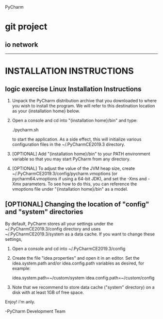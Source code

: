 PyCharm
# git project
## io network
---------------------------------------
INSTALLATION INSTRUCTIONS
===============================================================================


logic exercise
  Linux Installation Instructions
  ------------------------------------------------------------------------------
  1. Unpack the PyCharm distribution archive that you downloaded to
     where you wish to install the program. We will refer to this destination
     location as your {installation home} below.

  2. Open a console and cd into "{installation home}/bin" and type:

       ./pycharm.sh

     to start the application. As a side effect, this will initialize various
     configuration files in the ~/.PyCharmCE2019.3 directory.

  3. [OPTIONAL] Add "{installation home}/bin" to your PATH environment
     variable so that you may start PyCharm from any directory.

  4. [OPTIONAL] To adjust the value of the JVM heap size, create
      ~/.PyCharmCE2019.3/config/pycharm.vmoptions (or pycharm64.vmoptions
      if using a 64-bit JDK), and set the -Xms and -Xmx parameters. To see how
      to do this, you can reference the vmoptions file under
      "{installation home}/bin" as a model.

  [OPTIONAL] Changing the location of "config" and "system" directories
  ------------------------------------------------------------------------------
  By default, PyCharm stores all your settings under the ~/.PyCharmCE2019.3/config
  directory and uses ~/.PyCharmCE2019.3/system as a data cache.
  If you want to change these settings,

  1. Open a console and cd into ~/.PyCharmCE2019.3/config

  2. Create the file "idea.properties" and open it in an editor. Set the
     idea.system.path and/or idea.config.path variables as desired, for
     example:

     idea.system.path=~/custom/system
     idea.config.path=~/custom/config

  3. Note that we recommend to store data cache ("system" directory) on a disk
     with at least 1GB of free space.


Enjoy!
i'm anly.

-PyCharm Development Team
